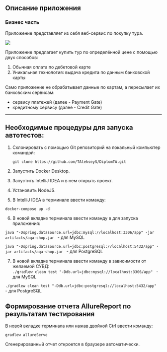 ## Описание приложения

### Бизнес часть

Приложение представляет из себя веб-сервис по покупку тура.

![](https://raw.githubusercontent.com/netology-code/qa-diploma/master/pic/service.png)

Приложение предлагает купить тур по определённой цене с помощью двух способов:

1. Обычная оплата по дебетовой карте
2. Уникальная технология: выдача кредита по данным банковской карты

Само приложение не обрабатывает данные по картам, а пересылает их банковским сервисам:

* сервису платежей (далее - Payment Gate)
* кредитному сервису (далее - Credit Gate)

---
## Необходимые процедуры для запуска автотестов:


1. Склонировать с помощью Git репозиторий на локальный компьютер командой:

   ```
   git clone https://github.com/TAlekseyS/DiplomTA.git
   ```
2. Запустить Docker Desktop.
3. Запустить IntelliJ IDEA и в нем открыть проект.
4. Установить NodeJS.  
5. В IntelliJ IDEA в терминале ввести команду:
```
docker-compose up -d
```
6. В новой вкладке терминала ввести команду в для запуска приложения:<br>

`java "-Dspring.datasource.url=jdbc:mysql://localhost:3306/app" -jar artifacts/aqa-shop.jar
`   - для MySQL

`java "-Dspring.datasource.url=jdbc:postgresql://localhost:5432/app" -jar artifacts/aqa-shop.jar
`   - для PostgreSQL


7. В новой вкладке терминала ввести команду в зависимости от желаемой СУБД:<br>
`./gradlew clean test "-Ddb.url=jdbc:mysql://localhost:3306/app"
`   - для MySQL

`./gradlew clean test "-Ddb.url=jdbc:postgresql://localhost:5432/app"
`   - для PostgreSQL




## Формирование отчета AllureReport по результатам тестирования
В новой вкладке терминала или нажав двойной Ctrl ввести команду:
```
gradlew allureServe
```
Сгенерированный отчет откроется в браузере автоматически.

